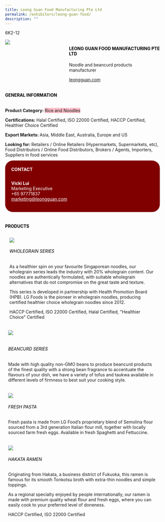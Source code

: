 ```yaml
---
title: Leong Guan Food Manufacturing Pte Ltd
permalink: /exhibitors/leong-guan-food/
description: ""
---
```

<head>
	<div class="flex-paragraph">
		<!--hi there! this is a comment and will provide you with instructional guides-->
		<!--insert booth number here!-->
		<p style="text-transform: uppercase">6k2-12</p></div>
			<div class="flex-container" style="display: flex; flex-wrap: wrap;">
				<!--insert DOWNLOAD link of company logo between the " marks!-->
			<div class="card sgds" style="flex: 1 1 40%; display: block;"><img src="https://drive.google.com/uc?id=1KiQodzzqYW5w_TsUlxTLnlc0uIuqWgVK&export=download"></div>
	<div class="card-sgds" style="flex: 1 1 58%; display: block; margin-left: 3px">
		<h4 style="text-transform: uppercase; color: black;"><!--insert the exhibitor's name between the <b> tags here--><b>Leong Guan Food Manufacturing Pte Ltd</b></h4><!--insert the exhibitor's description between the <p> tags here-->
		<p>Noodle and beancurd products manufacturer</p>
		<!--insert the exhibitor's website link, making sure there is "https:// www." present please. make sure the entire https link goes in between the " marks-->
		<p><a href="https://leongguan.com/" target="_blank"><!--insert the www website link here (no need for https)-->leongguan.com</a></p>
	</div>
</div>
</head>

<body>
	<h4 style="text-transform: uppercase; color: black;"><b>General Information</b></h4>
		<div class="flex-container" style="display: flex; flex-wrap: wrap;">
			<div class="card sgds" style="flex: 1 1 65%; display: block; align-self: stretch">
			<div class="flex-paragraph">
			<p><b>Product Category: </b><span style=" background-color: pink; border-radius: 10 px;"><!--insert the exhibitor's pdt cat between the <p> tags here-->Rice and Noodles</span></p> 
				<p><b>Certifications: </b><!--insert all the exhibitor's certifications between the </b> and </p> here--> Halal Certified, ISO 22000 Certified, HACCP Certified, Healthier Choice Certified</p>
			<p><b>Export Markets: </b><!--insert all the exhibitor's export markets between the </b> and </p> here-->Asia, Middle East, Australia, Europe and US</p>
			<p style="margin-bottom: 10px;"><b>Looking for: </b><!--insert all the exhibitor's potential business partners between the </b> and </p> here-->Retailers / Online Retailers (Hypermarkets, Supermarkets, etc), Food Distributors / Online Food Distributors, Brokers / Agents, Importers, Suppliers in food services</p>
			</div>
		</div>
		<div class="card sgds" style="flex: 1 1 35%; padding: 10px; display: block; background-color: maroon; border-radius: 25px; align-self: center;">
		<h4 style="color: white; margin-top: 10px; margin-left: 10px;">CONTACT</h4>
		<div class="flex-paragraph">
			<!--replace with exhibitor's: -->
			<p style="padding: 10px; color: white;"><b><!-- POC name-->Vicki Lui</b><br><!-- designation-->Marketing Executive<br><!--contact number-->+65 97771837<br><!-- for linking purposes, insert their email after "mailto:"...--><a href="mailto:marketing@leongguan.com" style="color: white;"><!--...and also include the display email before </a> here-->marketing@leongguan.com</a></p>
		</div>
			</div>
		</div>
	<br>
		<h4 style="text-transform: uppercase; color: black;"><b>products</b></h4>
<div style="display: flex; flex-wrap: wrap;">
  <div class="card sgds" style="flex: 1 1 47%; margin: 10px; display: block;"><!--insert the exhibitor's DOWNLOAD image for product between the " marks here-->
	<div class="flex-image" style="display: block;"><img src="https://drive.google.com/uc?id=1mdxEM5STpw8IJOAzdItHiVTIhykJQwfm&export=download"></div>
	<div class="flex-paragraph">
		<h6 style="text-transform: uppercase; color: black;"><!--insert product name before </h6> and product description after <p>-->Wholegrain Series</h6>
		<p>As a healthier spin on your favourite Singaporean noodles, our wholegrain series leads the industry with 20% wholegrain content. Our noodles are authentically formulated, with suitable wholegrain alternatives that do not compromise on the great taste and texture.

This series is developed in partnership with Health Promotion Board (HPB). LG Foods is the pioneer in wholegrain noodles, producing certified healthier choice wholegrain noodles since 2012.

HACCP Certified, ISO 22000 Certified, Halal Certified, "Healthier Choice" Certified</p></div>
	</div>
		<div class="card sgds" style="flex: 1 1 47%; margin: 10px; display: block;">
		<div class="flex-image" style="display: block;"><img src="https://drive.google.com/uc?id=1OWt1fZTqqi18pcFKfHiMvJ69hVVfwZiw&export=download"></div>
	<div class="flex-paragraph">
		<h6 style="text-transform: uppercase; color: black;">  
Beancurd Series</h6>
		<p>Made with high quality non-GMO beans to produce beancurd products of the finest quality with a strong bean fragrance to accentuate the flavours of your dish, we have a variety of tofus and taukwa available in different levels of firmness to best suit your cooking style.</p></div>
	</div>
		<div class="card sgds" style="flex: 1 1 47%; margin: 10px; display: block;">
		<div class="flex-image" style="display: block;"><img src="https://drive.google.com/uc?id=1lY0iaSizP9zZjEzozV-M0K5ZWXOnrvMy&export=download"></div>
	<div class="flex-paragraph">
		<h6 style="text-transform: uppercase; color: black;">Fresh Pasta</h6>
		<p>Fresh pasta is made from LG Food’s proprietary blend of Semolina flour sourced from a 3rd generation Italian flour mill, together with locally sourced farm fresh eggs. Available in fresh Spaghetti and Fettuccine.</p></div>
		</div>
		<div class="card sgds" style="flex: 1 1 47%; margin: 10px; display: block;">
		<div class="flex-image" style="display: block;"><img src="https://drive.google.com/uc?id=1vjLMQB7VdtR4lSgOtmj2TGakgK4OSvmx&export=download"></div>
	<div class="flex-paragraph">
		<h6 style="text-transform: uppercase; color: black;">Hakata Ramen</h6>
		<p>Originating from Hakata, a business district of Fukuoka, this ramen is famous for its smooth Tonkotsu broth with extra-thin noodles and simple toppings. 

As a regional specialty enjoyed by people internationally, our ramen is made with premium quality wheat flour and fresh eggs, where you can easily cook to your preferred level of doneness. 

HACCP Certified, ISO 22000 Certified</p></div>
	</div>
	</div>
</body>